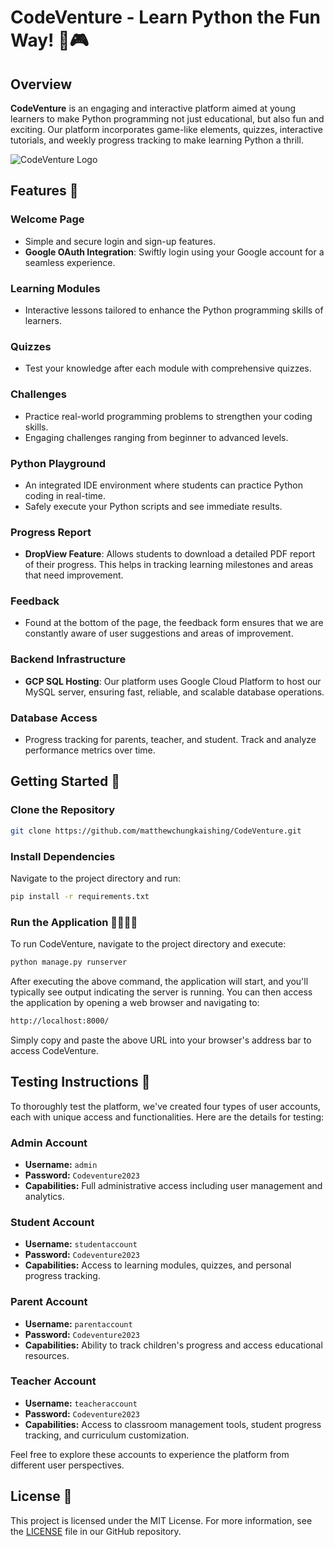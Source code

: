 # CodeVenture - Learn Python the Fun Way! 🐍🎮

## Overview

**CodeVenture** is an engaging and interactive platform aimed at young learners to make Python programming not just educational, but also fun and exciting. Our platform incorporates game-like elements, quizzes, interactive tutorials, and weekly progress tracking to make learning Python a thrill.

![CodeVenture Logo](https://media.discordapp.net/attachments/1138474786914320486/1168468627557720084/logo_feedback.png?ex=6551e035&is=653f6b35&hm=83dda9762bc0ba6f9f4f33d9121b8746ec42a4603941c7bec4b1e5125a276437&=&width=303&height=181)

## Features 🌟

### Welcome Page
- Simple and secure login and sign-up features.
- **Google OAuth Integration**: Swiftly login using your Google account for a seamless experience.

### Learning Modules
- Interactive lessons tailored to enhance the Python programming skills of learners.

### Quizzes
- Test your knowledge after each module with comprehensive quizzes.

### Challenges
- Practice real-world programming problems to strengthen your coding skills.
- Engaging challenges ranging from beginner to advanced levels.

### Python Playground
- An integrated IDE environment where students can practice Python coding in real-time.
- Safely execute your Python scripts and see immediate results.

### Progress Report
- **DropView Feature**: Allows students to download a detailed PDF report of their progress. This helps in tracking learning milestones and areas that need improvement.

### Feedback
- Found at the bottom of the page, the feedback form ensures that we are constantly aware of user suggestions and areas of improvement.

### Backend Infrastructure
- **GCP SQL Hosting**: Our platform uses Google Cloud Platform to host our MySQL server, ensuring fast, reliable, and scalable database operations.

### Database Access
- Progress tracking for parents, teacher, and student. Track and analyze performance metrics over time.



## Getting Started 🚀

### Clone the Repository

```bash
git clone https://github.com/matthewchungkaishing/CodeVenture.git
```

### Install Dependencies
Navigate to the project directory and run:
```bash
pip install -r requirements.txt
```

### Run the Application 🏃‍♀️🏃‍♂️

To run CodeVenture, navigate to the project directory and execute:

```bash
python manage.py runserver
```

After executing the above command, the application will start, and you'll typically see output indicating the server is running. You can then access the application by opening a web browser and navigating to:

```bash
http://localhost:8000/
```

Simply copy and paste the above URL into your browser's address bar to access CodeVenture.



## Testing Instructions 🧪

To thoroughly test the platform, we've created four types of user accounts, each with unique access and functionalities. Here are the details for testing:

### Admin Account
- **Username:** `admin`
- **Password:** `Codeventure2023`
- **Capabilities:** Full administrative access including user management and analytics.

### Student Account
- **Username:** `studentaccount`
- **Password:** `Codeventure2023`
- **Capabilities:** Access to learning modules, quizzes, and personal progress tracking.

### Parent Account
- **Username:** `parentaccount`
- **Password:** `Codeventure2023`
- **Capabilities:** Ability to track children's progress and access educational resources.

### Teacher Account
- **Username:** `teacheraccount`
- **Password:** `Codeventure2023`
- **Capabilities:** Access to classroom management tools, student progress tracking, and curriculum customization.

Feel free to explore these accounts to experience the platform from different user perspectives.

## License 📝

This project is licensed under the MIT License. For more information, see the [LICENSE](LICENSE) file in our GitHub repository.
